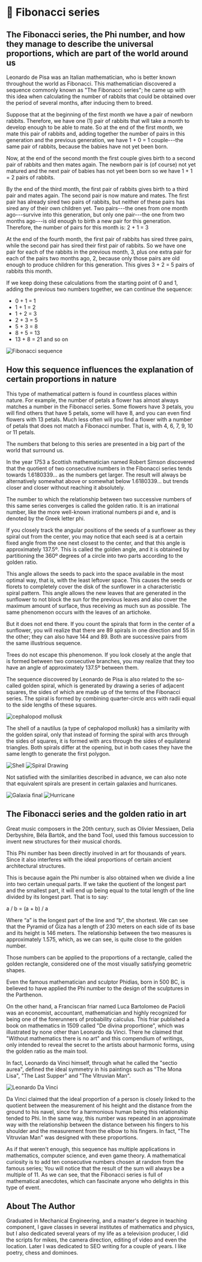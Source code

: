 # 🥇 Fibonacci series

## The Fibonacci series, the Phi number, and how they manage to describe the universal proportions, which are part of the world around us

Leonardo de Pisa was an Italian mathematician, who is better known
throughout the world as Fibonacci. This mathematician discovered a sequence
commonly known as "The Fibonacci series"; he came up with this idea when
calculating the number of rabbits that could be obtained over the period of
several months, after inducing them to breed.

Suppose that at the beginning of the first month we have a pair of newborn
rabbits. Therefore, we have one (1) pair of rabbits that will take a month to
develop enough to be able to mate. So at the end of the first month, we
mate this pair of rabbits and, adding together the number of pairs in this
generation and the previous generation, we have 1 + 0 = 1 couple---the same
pair of rabbits, because the babies have not yet been born.

Now, at the end of the second month the first couple gives birth to a second
pair of rabbits and then mates again. The newborn pair is (of course) not yet
matured and the next pair of babies has not yet been born so we have
1 + 1 = 2 pairs of rabbits.

By the end of the third month, the first pair of rabbits gives birth to a third
pair and mates again. The second pair is now mature and mates. The first pair
has already sired two pairs of rabbits, but neither of these pairs has sired any
of their own children yet. Two pairs---the ones from one month ago---survive
into this generation, but only one pair---the one from two months ago---is
old enough to birth a new pair for this generation. Therefore, the number of
pairs for this month is: 2 + 1 = 3

At the end of the fourth month, the first pair of rabbits has sired three
pairs, while the second pair has sired their first pair of rabbits. So we have
one pair for each of the rabbits in the previous month, 3, plus one extra pair
for each of the pairs two months ago, 2, because only those pairs are old
enough to produce children for this generation. This gives 3 + 2 = 5 pairs of
rabbits this month.

If we keep doing these calculations from the starting point of 0 and 1, adding
the previous two numbers together, we can continue the sequence:

- 0 + 1 = 1
- 1 + 1 = 2
- 1 + 2 = 3
- 2 + 3 = 5
- 5 + 3 = 8
- 8 + 5 = 13
- 13 + 8 = 21 and so on

![Fibonacci sequence](_static/images/fibonacci/fibonacci1.jpg)

## How this sequence influences the explanation of certain proportions in nature

This type of mathematical pattern is found in countless places within nature.
For example, the number of petals a flower has almost always matches a number in
the Fibonacci series. Some flowers have 3 petals, you will
find others that have 5 petals, some will have 8, and you can even find
flowers with 13 petals. Much less often will you find a flower
with a number of petals that does not match a Fibonacci number. That is, with 4,
6, 7, 9, 10 or 11 petals.

The numbers that belong to this series are presented in a big part of the world
that surround us.

In the year 1753 a Scottish mathematician named Robert Simson discovered that
the quotient of two consecutive numbers in the Fibonacci series tends towards
1.6180339... as the numbers get larger. The result will always be alternatively
somewhat above or somewhat below 1.6180339... but trends closer and closer without
reaching it absolutely.

The number to which the relationship between two successive numbers of this same
series converges is called the golden ratio. It is an irrational number, like
the more well-known irrational numbers pi and e, and is denoted by the Greek
letter phi.

If you closely track the angular positions of the seeds of a sunflower as they
spiral out from the center, you may notice that each seed is at a certain fixed
angle from the one next closest to the center, and that this angle is
approximately 137.5º. This is called the golden angle, and it is obtained
by partitioning the 360º degrees of a circle into two parts according to the
golden ratio.

This angle allows the seeds to pack into the space available in the most optimal
way, that is, with the least leftover space. This causes the seeds or florets to
completely cover the disk of the sunflower in a characteristic spiral pattern.
This angle allows the new leaves that are generated in the sunflower to
not block the sun for the previous leaves and also cover the maximum amount of
surface, thus receiving as much sun as possible. The same phenomenon
occurs with the leaves of an artichoke.

But it does not end there. If you count the spirals that form in the center
of a sunflower, you will realize that there are 89 spirals in one direction and
55 in the other; they can also have 144 and 89. Both are successive pairs
from the same illustrious sequence.

Trees do not escape this phenomenon. If you look closely at the angle that is
formed between two consecutive branches, you may realize that they too have an
angle of approximately 137.5º between them.

The sequence discovered by Leonardo de Pisa is also related to the so-called
golden spiral, which is generated by drawing a series of adjacent squares, the
sides of which are made up of the terms of the Fibonacci series. The spiral is
formed by combining quarter-circle arcs with radii equal to the side lengths
of these squares.

![cephalopod mollusk](_static/images/fibonacci/fibonacci2.jpg)

The shell of a nautilus (a type of cephalopod mollusk) has a similarity with
the golden spiral, only that instead of forming the spiral with
arcs through the sides of squares, it is formed with arcs through the sides of
equilateral triangles. Both spirals differ at the opening, but in both cases
they have the same length to generate the first polygon.

![Shell](_static/images/fibonacci/fibonacci3.jpg)
![Spiral Drawing](_static/images/fibonacci/fibonacci4.jpg)

Not satisfied with the similarities described in advance, we can also note that
equivalent spirals are present in certain galaxies and hurricanes.

![Galaxia final](_static/images/fibonacci/fibonacci5.jpg)
![Hurricane](_static/images/fibonacci/fibonacci6.jpg)

## The Fibonacci series and the golden ratio in art

Great music composers in the 20th century, such as Olivier Messiaen, Delia
Derbyshire, Béla Bartók, and the band Tool, used this famous succession to
invent new structures for their musical chords.

This Phi number has been directly involved in art for thousands of years. Since
it also interferes with the ideal proportions of certain ancient architectural
structures.

This is because again the Phi number is also obtained when we divide a line into
two certain unequal parts. If we take the quotient of the longest part and the
smallest part, it will end up being equal to the total length of the line
divided by its longest part. That is to say:

a / b = (a + b) / a

Where “a” is the longest part of the line and “b”, the shortest. We can see that
the Pyramid of Giza has a length of 230 meters on each side of its base and its
height is 146 meters. The relationship between the two measures is approximately
1.575, which, as we can see, is quite close to the golden number.

Those numbers can be applied to the proportions of a rectangle, called the
golden rectangle, considered one of the most visually satisfying geometric
shapes.

Even the famous mathematician and sculptor Phidias, born in 500 BC, is believed
to have applied the Phi number to the design of the sculptures in the Parthenon.

On the other hand, a Franciscan friar named Luca Bartolomeo de Pacioli was an
economist, accountant, mathematician and highly recognized for being one of the
forerunners of probability calculus. This friar published a book on mathematics
in 1509 called "De divina proportione", which was illustrated by none other than
Leonardo da Vinci. There he claimed that "Without mathematics there is no art"
and this compendium of writings, only intended to reveal the secret to the
artists about harmonic forms, using the golden ratio as the main tool.

In fact, Leonardo da Vinci himself, through what he called the "sectio aurea",
defined the ideal symmetry in his paintings such as "The Mona Lisa", "The Last
Supper" and "The Vitruvian Man".

![Leonardo Da Vinci](_static/images/fibonacci/fibonacci7.jpg)

Da Vinci claimed that the ideal proportion of a person is closely linked to the
quotient between the measurement of his height and the distance from the ground
to his navel, since for a harmonious human being this relationship tended to
Phi. In the same way, this number was repeated in an approximate way with the
relationship between the distance between his fingers to his shoulder and the
measurement from the elbow to his fingers. In fact, "The Vitruvian Man" was
designed with these proportions.

As if that weren't enough, this sequence has multiple applications in
mathematics, computer science, and even game theory. A mathematical curiosity is
to add ten consecutive numbers chosen at random from the famous series; You will
notice that the result of the sum will always be a multiple of 11. As we can
see, that the Fibonacci series is full of mathematical anecdotes, which can
fascinate anyone who delights in this type of event.

## About The Author

Graduated in Mechanical Engineering, and a master's degree in teaching
component, I gave classes in several institutes of mathematics and physics, but
I also dedicated several years of my life as a television producer, I did the
scripts for mikes, the camera direction, editing of video and even the location.
Later I was dedicated to SEO writing for a couple of years. I like poetry, chess
and dominoes.
